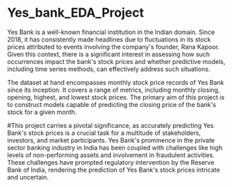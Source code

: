 # Yes_bank_EDA_Project
Yes Bank is a well-known financial institution in the Indian domain. Since 2018, it has consistently made headlines due to fluctuations in its stock prices attributed to events involving the company's founder, Rana Kapoor. Given this context, there is a significant interest in assessing how such occurrences impact the bank's stock prices and whether predictive models, including time series methods, can effectively address such situations.

The dataset at hand encompasses monthly stock price records of Yes Bank since its inception. It covers a range of metrics, including monthly closing, opening, highest, and lowest stock prices. The primary aim of this project is to construct models capable of predicting the closing price of the bank's stock for a given month.

#This project carries a pivotal significance, as accurately predicting Yes Bank's stock prices is a crucial task for a multitude of stakeholders, investors, and market participants. Yes Bank's prominence in the private sector banking industry in India has been coupled with challenges like high levels of non-performing assets and involvement in fraudulent activities. These challenges have prompted regulatory intervention by the Reserve Bank of India, rendering the prediction of Yes Bank's stock prices intricate and uncertain.
